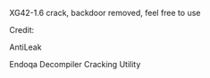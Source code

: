 XG42-1.6 crack, backdoor removed, feel free to use

Credit:

AntiLeak

Endoqa Decompiler Cracking Utility
